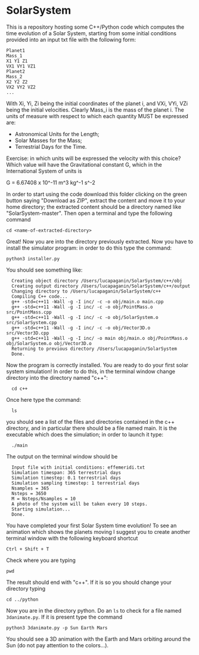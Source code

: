 # SolarSystem

This is a repository hosting some C++/Python code which computes the time evolution of a Solar System, starting from some initial conditions provided into an input txt file with the following form:
```
Planet1  
Mass_1  
X1 Y1 Z1  
VX1 VY1 VZ1  
Planet2  
Mass_2  
X2 Y2 Z2  
VX2 VY2 VZ2  
...  
```

With Xi, Yi, Zi being the initial coordinates of the planet i, and VXi, VYi, VZi being the initial velocities. Clearly Mass_i is the mass of the planet i.
The units of measure with respect to which each quantity MUST be expressed are: 
* Astronomical Units for the Length;
* Solar Masses for the Mass;
* Terrestrial Days for the Time.

Exercise: in which units will be expressed the velocity with this choice? Which value will have the Gravitational constant G, which in the International System of units is

G = 6.67408 x 10^-11 m^3 kg^-1 s^-2

In order to start using the code download this folder clicking on the green button saying "Download as ZIP", extract the content and move it to your home directory; the extracted content should be a directory named like "SolarSystem-master". Then open a terminal and type the following command

```
cd <name-of-extracted-directory>
```

Great! Now you are into the directory previously extracted. Now you have to install the simulator program: in order to do this type the command:

```  
python3 installer.py
```

You should see something like:
  
```
  Creating object directory /Users/lucapaganin/SolarSystem/c++/obj  
  Creating output directory /Users/lucapaganin/SolarSystem/c++/output  
  Changing directory to /Users/lucapaganin/SolarSystem/c++  
  Compiling C++ code...  
  g++ -std=c++11 -Wall -g -I inc/ -c -o obj/main.o main.cpp  
  g++ -std=c++11 -Wall -g -I inc/ -c -o obj/PointMass.o src/PointMass.cpp  
  g++ -std=c++11 -Wall -g -I inc/ -c -o obj/SolarSystem.o src/SolarSystem.cpp  
  g++ -std=c++11 -Wall -g -I inc/ -c -o obj/Vector3D.o src/Vector3D.cpp  
  g++ -std=c++11 -Wall -g -I inc/ -o main obj/main.o obj/PointMass.o obj/SolarSystem.o obj/Vector3D.o  
  Returning to previous directory /Users/lucapaganin/SolarSystem  
  Done.  
```

  
Now the program is correctly installed. You are ready to do your first solar system simulation! In order to do this, in the terminal window change directory into the directory named "c++":

```
  cd c++
```
  
  Once here type the command:
  
```
  ls
```  
  you should see a list of the files and directories contained in the c++ directory, and in particular there should be a file named main. It is the executable which does the simulation; in order to launch it type:

```
  ./main 
```  
  The output on the terminal window should be
```
  Input file with initial conditions: effemeridi.txt
  Simulation timespan: 365 terrestrial days  
  Simulation timestep: 0.1 terrestrial days  
  Simulation sampling timestep: 1 terrestrial days  
  Nsamples = 365  
  Nsteps = 3650  
  M = Nsteps/Nsamples = 10  
  A photo of the system will be taken every 10 steps.  
  Starting simulation...  
  Done.
```

You have completed your first Solar System time evolution! To see an animation which shows the planets moving I suggest you to create another terminal window with the following keyboard shortcut

```
Ctrl + Shift + T
```

Check where you are typing 

```
pwd
```

The result should end with "c++". If it is so you should change your directory typing

```
cd ../python
```

Now you are in the directory python. Do an `ls` to check for a file named `3danimate.py`. If it is present type the command

```
python3 3danimate.py -p Sun Earth Mars
```

You should see a 3D animation with the Earth and Mars orbiting around the Sun (do not pay attention to the colors...).
